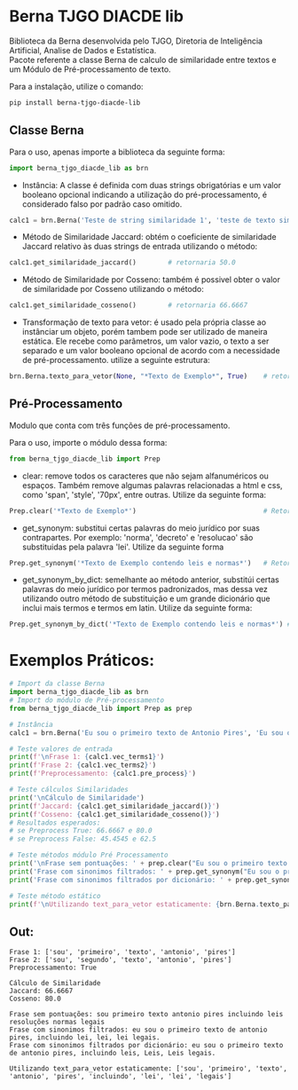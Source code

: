 # Berna TJGO DIACDE lib

Biblioteca da Berna desenvolvida pelo TJGO, Diretoria de Inteligência Artificial, Analise de Dados e Estatística. <br>
Pacote referente a classe Berna de calculo de similaridade entre textos e um Módulo de Pré-processamento de texto.

Para a instalação, utilize o comando:
```bash
pip install berna-tjgo-diacde-lib
```

## Classe Berna
Para o uso, apenas importe a biblioteca da seguinte forma:
```python
import berna_tjgo_diacde_lib as brn
```

* Instância:
A classe é definida com duas strings obrigatórias e um valor booleano opcional indicando a utilização do pré-processamento, é considerado falso por padrão caso omitido.
```python
calc1 = brn.Berna('Teste de string similaridade 1', 'teste de texto similaridade 2', True)
```

* Método de Similaridade Jaccard: 
obtém o coeficiente de similaridade Jaccard relativo às duas strings de entrada utilizando o método:
```python
calc1.get_similaridade_jaccard()        # retornaria 50.0
```

* Método de Similaridade por Cosseno: 
também é possivel obter o valor de similaridade por Cosseno utilizando o método:
```python
calc1.get_similaridade_cosseno()        # retornaria 66.6667
```

* Transformação de texto para vetor: 
é usado pela própria classe ao instânciar um objeto, porém tambem pode ser utilizado de maneira estática. Ele recebe como parâmetros, um valor vazio, o texto a ser separado e um valor booleano opcional de acordo com a necessidade de pré-processamento. utilize a seguinte estrutura:
```python
brn.Berna.texto_para_vetor(None, "*Texto de Exemplo*", True)    # retornaria ['texto', 'exemplo']
```

## Pré-Processamento
Modulo que conta com três funções de pré-processamento.

Para o uso, importe o módulo dessa forma:
```python
from berna_tjgo_diacde_lib import Prep
```

* clear: 
remove todos os caracteres que não sejam alfanuméricos ou espaços. Também remove algumas palavras relacionadas a html e css, como 'span', 'style', '70px', entre outras. Utilize da seguinte forma:
```python
Prep.clear('*Texto de Exemplo*')                                # Retornaria 'texto de exemplo'
```

* get_synonym: 
substitui certas palavras do meio jurídico por suas contrapartes.
Por exemplo: 'norma', 'decreto' e 'resolucao' são substituidas pela palavra 'lei'. Utilize da seguinte forma
```python
Prep.get_synonym('*Texto de Exemplo contendo leis e normas*')   # Retornaria '*texto de exemplo contendo lei e lei*'
```

* get_synonym_by_dict:
semelhante ao método anterior, substitúi certas palavras do meio jurídico por termos padronizados, mas dessa vez utilizando outro método de substituição e um grande dicionário que inclui mais termos e termos em latin. Utilize da seguinte forma:
```python
Prep.get_synonym_by_dict('*Texto de Exemplo contendo leis e normas*') # Retornaria '*texto de exemplo contendo leis e Leis*'
```

# Exemplos Práticos:

```python
# Import da classe Berna
import berna_tjgo_diacde_lib as brn
# Import do módulo de Pré-processamento
from berna_tjgo_diacde_lib import Prep as prep

# Instância
calc1 = brn.Berna('Eu sou o primeiro texto de Antonio Pires', 'Eu sou o segundo texto de antonio pires', False)

# Teste valores de entrada
print(f'\nFrase 1: {calc1.vec_terms1}')
print(f'Frase 2: {calc1.vec_terms2}')
print(f'Preprocessamento: {calc1.pre_process}')

# Teste cálculos Similaridades 
print('\nCálculo de Similaridade')
print(f'Jaccard: {calc1.get_similaridade_jaccard()}')
print(f'Cosseno: {calc1.get_similaridade_cosseno()}')
# Resultados esperados:
# se Preprocess True: 66.6667 e 80.0
# se Preprocess False: 45.4545 e 62.5

# Teste métodos módulo Pré Processamento
print('\nFrase sem pontuações: ' + prep.clear("Eu sou o primeiro texto de antonio pires, incluindo leis, resoluções, normas legais."))
print('Frase com sinonimos filtrados: ' + prep.get_synonym("Eu sou o primeiro texto de antonio pires, incluindo leis, resoluções, normas legais."))
print('Frase com sinonimos filtrados por dicionário: ' + prep.get_synonym_by_dict("Eu sou o primeiro texto de antonio pires, incluindo leis, resoluções, normas legais."))

# Teste método estático
print(f'\nUtilizando text_para_vetor estaticamente: {brn.Berna.texto_para_vetor(None, "Eu sou o primeiro texto de antonio pires, incluindo leis, resoluções, normas legais.")}\n')
```

## Out:
```
Frase 1: ['sou', 'primeiro', 'texto', 'antonio', 'pires']
Frase 2: ['sou', 'segundo', 'texto', 'antonio', 'pires']
Preprocessamento: True

Cálculo de Similaridade
Jaccard: 66.6667
Cosseno: 80.0

Frase sem pontuações: sou primeiro texto antonio pires incluindo leis resoluções normas legais
Frase com sinonimos filtrados: eu sou o primeiro texto de antonio pires, incluindo lei, lei, lei legais.
Frase com sinonimos filtrados por dicionário: eu sou o primeiro texto de antonio pires, incluindo leis, Leis, Leis legais.

Utilizando text_para_vetor estaticamente: ['sou', 'primeiro', 'texto', 'antonio', 'pires', 'incluindo', 'lei', 'lei', 'legais']
```
